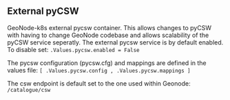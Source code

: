 External pyCSW 
--------------

GeoNode-k8s external pycsw container. This allows changes to pyCSW with having to change GeoNode codebase and allows scalability of the pyCSW service seperatly. The external pycsw service is by default enabled. To disable set: `.Values.pycsw.enabled = False`

The pycsw configuration (pycsw.cfg) and mappings are defined in the values file: `[ .Values.pycsw.config , .Values.pycsw.mappings ]`

The csw endpoint is default set to the one used within Geonode: `/catalogue/csw`
